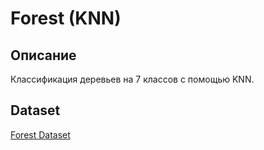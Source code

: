 # Forest (KNN)
## Описание
Классификация деревьев на 7 классов с помощью KNN.

## Dataset
[Forest Dataset](https://www.kaggle.com/datasets/brotiger/forest)